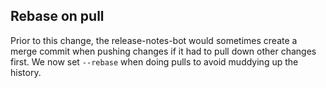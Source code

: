 ## Rebase on pull

Prior to this change, the release-notes-bot would sometimes create a merge commit when pushing changes if it had to pull down other changes first. We now set `--rebase` when doing pulls to avoid muddying up the history.

